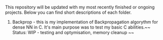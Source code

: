This repository will be updated with my most recently finished or ongoing projects. Below you can find short descriptions of each folder.


1. Backprop - this is my implementation of Backpropagation algorythm for dense NN in C. It's main purpose was to test my basic C abilities.~~ Status:   WIP - testing and optymisation, memory cleanup ~~
  
